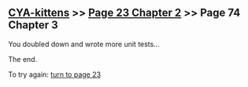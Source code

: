 ## [CYA-kittens](../page-0/README.md) >> [Page 23 Chapter 2](../page-23/README.md) >> Page 74 Chapter 3

You doubled down and wrote more unit tests...

The end.

To try again: [turn to page 23](../page-23/README.md)
